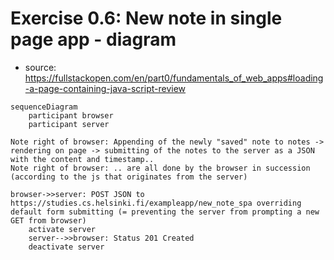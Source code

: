 # Exercise 0.6: New note in single page app - diagram
- source: https://fullstackopen.com/en/part0/fundamentals_of_web_apps#loading-a-page-containing-java-script-review

```mermaid
sequenceDiagram
    participant browser
    participant server

Note right of browser: Appending of the newly "saved" note to notes -> rendering on page -> submitting of the notes to the server as a JSON with the content and timestamp..
Note right of browser: .. are all done by the browser in succession (according to the js that originates from the server)

browser->>server: POST JSON to https://studies.cs.helsinki.fi/exampleapp/new_note_spa overriding default form submitting (= preventing the server from prompting a new GET from browser)
    activate server
    server-->>browser: Status 201 Created
    deactivate server


```